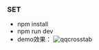 ### SET
- npm install
- npm run dev
- demo效果：
![qqcrosstab](https://p6-juejin.byteimg.com/tos-cn-i-k3u1fbpfcp/fcc05e0078f84454930342e4ed0b405d~tplv-k3u1fbpfcp-jj-mark:0:0:0:0:q75.image#?w=1320&h=832&s=2345332&e=gif&f=1134&b=fbf9fd)
